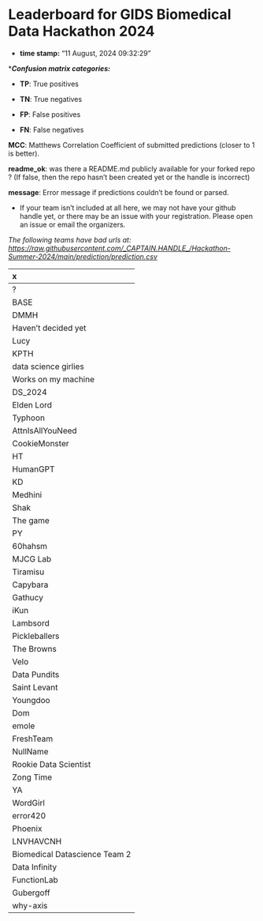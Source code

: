 # Leaderboard for GIDS Biomedical Data Hackathon 2024

-   **time stamp:** “11 August, 2024 09:32:29”


\****Confusion matrix categories:***

-   **TP**: True positives

-   **TN**: True negatives

-   **FP**: False positives

-   **FN**: False negatives

**MCC**: Matthews Correlation Coefficient of submitted predictions
(closer to 1 is better).

**readme_ok**: was there a README.md publicly available for your forked
repo ? (If false, then the repo hasn’t been created yet or the handle is
incorrect)

**message**: Error message if predictions couldn’t be found or parsed.

-   If your team isn’t included at all here, we may not have your github
    handle yet, or there may be an issue with your registration. Please
    open an issue or email the organizers.

*The following teams have bad urls at:
<https://raw.githubusercontent.com/_CAPTAIN.HANDLE_/Hackathon-Summer-2024/main/prediction/prediction.csv>*

| x                             |
|:------------------------------|
| ?                             |
| BASE                          |
| DMMH                          |
| Haven’t decided yet           |
| Lucy                          |
| KPTH                          |
| data science girlies          |
| Works on my machine           |
| DS_2024                       |
| Elden Lord                    |
| Typhoon                       |
| AttnIsAllYouNeed              |
| CookieMonster                 |
| HT                            |
| HumanGPT                      |
| KD                            |
| Medhini                       |
| Shak                          |
| The game                      |
| PY                            |
| 60hahsm                       |
| MJCG Lab                      |
| Tiramisu                      |
| Capybara                      |
| Gathucy                       |
| iKun                          |
| Lambsord                      |
| Pickleballers                 |
| The Browns                    |
| Velo                          |
| Data Pundits                  |
| Saint Levant                  |
| Youngdoo                      |
| Dom                           |
| emole                         |
| FreshTeam                     |
| NullName                      |
| Rookie Data Scientist         |
| Zong Time                     |
| YA                            |
| WordGirl                      |
| error420                      |
| Phoenix                       |
| LNVHAVCNH                     |
| Biomedical Datascience Team 2 |
| Data Infinity                 |
| FunctionLab                   |
| Gubergoff                     |
| why-axis                      |
